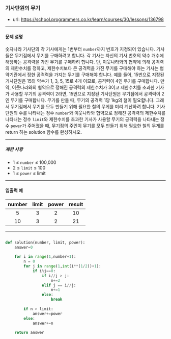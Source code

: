 ### 기사단원의 무기

 - url: https://school.programmers.co.kr/learn/courses/30/lessons/136798
 
 --------
 
#### 문제 설명
숫자나라 기사단의 각 기사에게는 1번부터 `number`까지 번호가 지정되어 있습니다. 기사들은 무기점에서 무기를 구매하려고 합니다.
각 기사는 자신의 기사 번호의 약수 개수에 해당하는 공격력을 가진 무기를 구매하려 합니다. 단, 이웃나라와의 협약에 의해 공격력의 제한수치를 정하고, 제한수치보다 큰 공격력을 가진 무기를 구매해야 하는 기사는 협약기관에서 정한 공격력을 가지는 무기를 구매해야 합니다.
예를 들어, 15번으로 지정된 기사단원은 15의 약수가 1, 3, 5, 15로 4개 이므로, 공격력이 4인 무기를 구매합니다. 만약, 이웃나라와의 협약으로 정해진 공격력의 제한수치가 3이고 제한수치를 초과한 기사가 사용할 무기의 공격력이 2라면, 15번으로 지정된 기사단원은 무기점에서 공격력이 2인 무기를 구매합니다. 무기를 만들 때, 무기의 공격력 1당 1kg의 철이 필요합니다. 그래서 무기점에서 무기를 모두 만들기 위해 필요한 철의 무게를 미리 계산하려 합니다.
기사단원의 수를 나타내는 정수 `number`와 이웃나라와 협약으로 정해진 공격력의 제한수치를 나타내는 정수 `limit`와 제한수치를 초과한 기사가 사용할 무기의 공격력을 나타내는 정수 `power`가 주어졌을 때, 무기점의 주인이 무기를 모두 만들기 위해 필요한 철의 무게를 return 하는 solution 함수를 완성하시오.

--------

##### 제한 사항
 - 1 ≤ `number` ≤ 100,000
 - 2 ≤ `limit` ≤ 100
 - 1 ≤ `power` ≤ limit

--------
 
#### 입출력 예
 |number|limit|power|result|
 |:---:|:---:|:---:|:---:|
 |5|3|2|10|
 |10|3|2|21|

--------

```python

def solution(number, limit, power):
    answer=0
    
    for i in range(1,number+1):
        n = 0
        for j in range(1,int(i**(1/2))+1):
            if i%j==0:
                if i//j > j:
                    n+=2
                elif j == i//j:
                    n+=1
                else:
                    break
                
        if n > limit:
            answer+=power
        else:
            answer+=n
        
    return answer

```